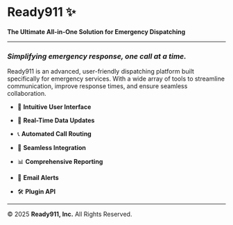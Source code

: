# **Ready911 ✨**
**The Ultimate All-in-One Solution for Emergency Dispatching**

---

### *Simplifying emergency response, one call at a time.*

Ready911 is an advanced, user-friendly dispatching platform built specifically for emergency services. With a wide array of tools to streamline communication, improve response times, and ensure seamless collaboration.

- 🌟 **Intuitive User Interface**

- 🔄 **Real-Time Data Updates**

- 📞 **Automated Call Routing**

- 🔌 **Seamless Integration**

- 📊 **Comprehensive Reporting**

- 📧 **Email Alerts**

- 🛠️ **Plugin API**

---

© 2025 **Ready911, Inc.** All Rights Reserved.
